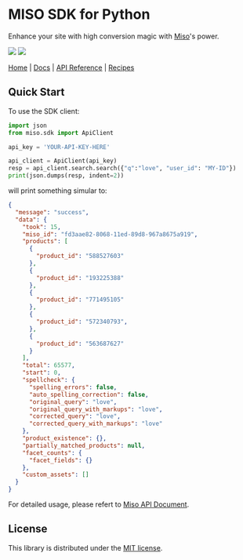 # MISO SDK for Python

Enhance your site with high conversion magic with [Miso](https://miso.ai/)'s power.

<p>
  <a href="/LICENSE"><img src="https://img.shields.io/github/license/misoai/miso-python-sdk"></a>
  <a href="https://pypi.org/project/miso-sdk/"><img src="https://img.shields.io/pypi/v/miso-sdk"></a>
</p>

[Home](https://miso.ai/) |
[Docs](https://docs.miso.ai/) |
[API Reference](https://api.askmiso.com/) |
[Recipes](https://docs.miso.ai/recipes)

## Quick Start
To use the SDK client:

```python
import json
from miso.sdk import ApiClient

api_key = 'YOUR-API-KEY-HERE'

api_client = ApiClient(api_key)
resp = api_client.search.search({"q":"love", "user_id": "MY-ID"})
print(json.dumps(resp, indent=2))
```

will print something simular to:
```json
{
  "message": "success",
  "data": {
    "took": 15,
    "miso_id": "fd3aae82-8068-11ed-89d8-967a8675a919",
    "products": [
      {
        "product_id": "588527603"
      },
      {
        "product_id": "193225388"
      },
      {
        "product_id": "771495105"
      },
      {
        "product_id": "572340793",
      },
      {
        "product_id": "563687627"
      }
    ],
    "total": 65577,
    "start": 0,
    "spellcheck": {
      "spelling_errors": false,
      "auto_spelling_correction": false,
      "original_query": "love",
      "original_query_with_markups": "love",
      "corrected_query": "love",
      "corrected_query_with_markups": "love"
    },
    "product_existence": {},
    "partially_matched_products": null,
    "facet_counts": {
      "facet_fields": {}
    },
    "custom_assets": []
  }
}
```

For detailed usage, please refert to [Miso API Document](https://api.askmiso.com/).

## License
This library is distributed under the [MIT license](LICENSE).
